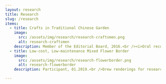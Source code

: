 ```yaml
---
layout: research
title: Research
slug: /research
items:
  - title: Crafts in Traditional Chinese Garden
    image:
      src: /assets/img/research/research-craftsmen.png
      alt: research-craftsmen
    description: Member of the Editorial Board, 2016.<br /><i>Oral record of traditional architectural decoration craftsmen in Lingnan</i>, National Natural Science Foundation of China (NSFC) 51908227, published. I participated in the materials gathering, organizing, writing, and composing, which included field research and interviews for about one month.<br />
  - title: Low-cost, Low-maintenance Mixed Flower Border
    image:
      src: /assets/img/research/research-flowerborder.png
      alt: research-flowerborder
    description: Participant, 01.2019.<br />Drew renderings for research report named <i>Screening and Application of Low-cost, Low-maintenance Mixed Flower Border</i>. This research report has been accepted by the expert panel organized by the Shenzhen Institute of Urban Management Science.<br />

---
```



<br />
<br />
